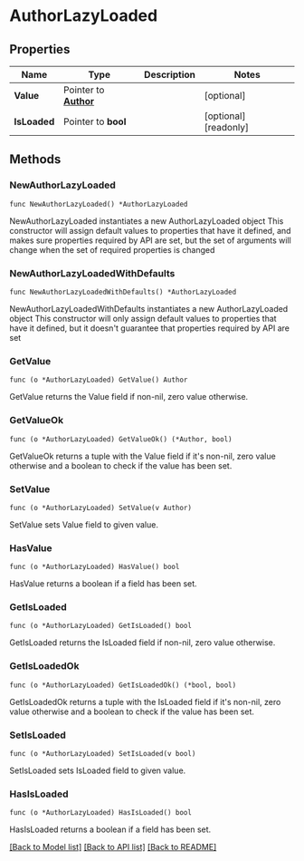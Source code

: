 # AuthorLazyLoaded

## Properties

Name | Type | Description | Notes
------------ | ------------- | ------------- | -------------
**Value** | Pointer to [**Author**](Author.md) |  | [optional] 
**IsLoaded** | Pointer to **bool** |  | [optional] [readonly] 

## Methods

### NewAuthorLazyLoaded

`func NewAuthorLazyLoaded() *AuthorLazyLoaded`

NewAuthorLazyLoaded instantiates a new AuthorLazyLoaded object
This constructor will assign default values to properties that have it defined,
and makes sure properties required by API are set, but the set of arguments
will change when the set of required properties is changed

### NewAuthorLazyLoadedWithDefaults

`func NewAuthorLazyLoadedWithDefaults() *AuthorLazyLoaded`

NewAuthorLazyLoadedWithDefaults instantiates a new AuthorLazyLoaded object
This constructor will only assign default values to properties that have it defined,
but it doesn't guarantee that properties required by API are set

### GetValue

`func (o *AuthorLazyLoaded) GetValue() Author`

GetValue returns the Value field if non-nil, zero value otherwise.

### GetValueOk

`func (o *AuthorLazyLoaded) GetValueOk() (*Author, bool)`

GetValueOk returns a tuple with the Value field if it's non-nil, zero value otherwise
and a boolean to check if the value has been set.

### SetValue

`func (o *AuthorLazyLoaded) SetValue(v Author)`

SetValue sets Value field to given value.

### HasValue

`func (o *AuthorLazyLoaded) HasValue() bool`

HasValue returns a boolean if a field has been set.

### GetIsLoaded

`func (o *AuthorLazyLoaded) GetIsLoaded() bool`

GetIsLoaded returns the IsLoaded field if non-nil, zero value otherwise.

### GetIsLoadedOk

`func (o *AuthorLazyLoaded) GetIsLoadedOk() (*bool, bool)`

GetIsLoadedOk returns a tuple with the IsLoaded field if it's non-nil, zero value otherwise
and a boolean to check if the value has been set.

### SetIsLoaded

`func (o *AuthorLazyLoaded) SetIsLoaded(v bool)`

SetIsLoaded sets IsLoaded field to given value.

### HasIsLoaded

`func (o *AuthorLazyLoaded) HasIsLoaded() bool`

HasIsLoaded returns a boolean if a field has been set.


[[Back to Model list]](../README.md#documentation-for-models) [[Back to API list]](../README.md#documentation-for-api-endpoints) [[Back to README]](../README.md)


